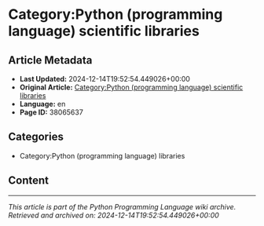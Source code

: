 # Category:Python (programming language) scientific libraries

## Article Metadata

- **Last Updated:** 2024-12-14T19:52:54.449026+00:00
- **Original Article:** [Category:Python (programming language) scientific libraries](https://en.wikipedia.org/wiki/Category:Python_(programming_language)_scientific_libraries)
- **Language:** en
- **Page ID:** 38065637

## Categories

- Category:Python (programming language) libraries

## Content



---
_This article is part of the Python Programming Language wiki archive._
_Retrieved and archived on: 2024-12-14T19:52:54.449026+00:00_